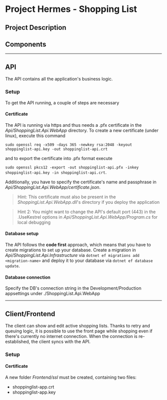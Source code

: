 # Project Hermes - Shopping List
## Project Description

## Components

***

## API
The API contains all the application's business logic.

### Setup
To get the API running, a couple of steps are necessary

#### Certificate
The API is running via https and thus needs a .pfx certificate in the *Api/ShoppingList.Api.WebApp* directory.
To create a new certificate (under linux), execute this command

`sudo openssl req -x509 -days 365 -newkey rsa:2048 -keyout shoppinglist-api.key -out shoppinglist-api.crt`

and to export the certificate into .pfx format execute

`sudo openssl pkcs12 -export -out shoppinglist-api.pfx -inkey shoppinglist-api.key -in shoppinglist-api.crt`.

Additionally, you have to specify the certificate's name and passphrase in *Api/ShoppingList.Api.WebApp/certificate.json*.

> Hint: This certificate must also be present in the *ShoppingList.Api.WebApp.dll*'s directory if you deploy the application

> Hint 2: You might want to change the API's default port (443) in the .UseKestrel options in *Api/ShoppingList.Api.WebApp/Program.cs* for local debugging

#### Database setup
The API follows the **code first** approach, which means that you have to create migrations to set up your database.
Create a migration in *Api/ShoppingList.Api.Infrastructure* via `dotnet ef migrations add <migration-name>` 
and deploy it to your database via `dotnet ef database update`.

#### Database connection
Specify the DB's connection string in the Development/Production appsettings under ./ShoppingList.Api.WebApp

***

## Client/Frontend
The client can show and edit active shopping lists. Thanks to retry and queuing logic, it is possible to use the front page while shopping even if there's currently no internet connection. When the connection is re-established, the client syncs with the API.

### Setup
#### Certificate
A new folder *Frontend/ssl* must be created, containing two files:
- shoppinglist-app.crt
- shoppinglist-app.key